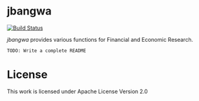 # jbangwa

[![Build Status](https://travis-ci.org/vst/jbangwa.svg?branch=develop)](https://travis-ci.org/vst/jbangwa)

*jbangwa* provides various functions for Financial and Economic Research.

`TODO: Write a complete README`

# License

This work is licensed under Apache License Version 2.0
